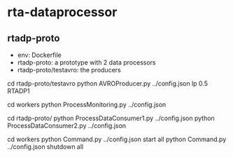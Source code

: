 # rta-dataprocessor

## rtadp-proto
- env: Dockerfile
- rtadp-proto: a prototype with 2 data processors
- rtadp-proto/testavro: the producers

cd rtadp-proto/testavro
python AVROProducer.py ../config.json lp 0.5 RTADP1

cd workers
python ProcessMonitoring.py ../config.json

cd rtadp-proto/
python ProcessDataConsumer1.py ../config.json
python ProcessDataConsumer2.py ../config.json  

cd workers
python Command.py ../config.json start all
python Command.py ../config.json shutdown all

